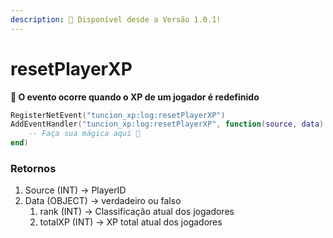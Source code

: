 ```yaml
---
description: 🔧 Disponível desde a Versão 1.0.1!
---
```


# resetPlayerXP

**📢 O evento ocorre quando o XP de um jogador é redefinido**

```lua
RegisterNetEvent("tuncion_xp:log:resetPlayerXP")
AddEventHandler("tuncion_xp:log:resetPlayerXP", function(source, data)
    -- Faça sua mágica aqui 💫
end)
```

### Retornos

1. Source <span className="color-blue">(INT)</span> <span className="color-orange">-> PlayerID</span>
2. Data <span className="color-blue">(OBJECT)</span> <span className="color-orange">-> verdadeiro ou falso</span>
   1. rank <span className="color-blue">(INT)</span> <span className="color-orange">-> Classificação atual dos jogadores</span>
   2. totalXP <span className="color-blue">(INT)</span> <span className="color-orange">-> XP total atual dos jogadores</span>